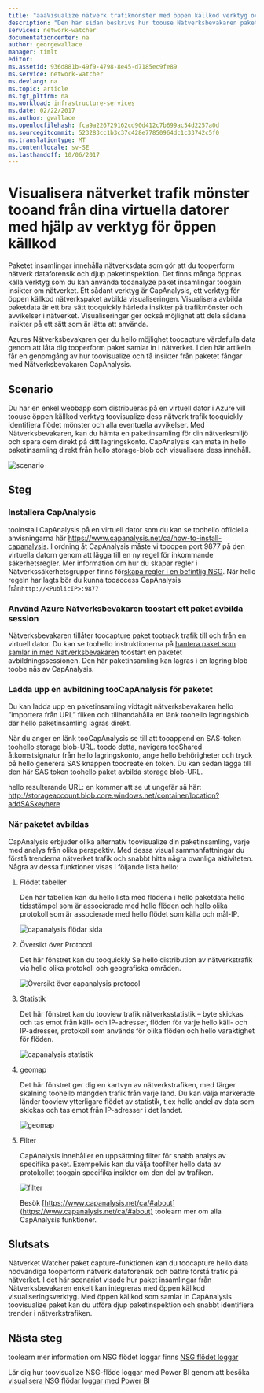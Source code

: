 ```yaml
---
title: "aaaVisualize nätverk trafikmönster med öppen källkod verktyg och Azure Nätverksbevakaren | Microsoft Docs"
description: "Den här sidan beskrivs hur toouse Nätverksbevakaren paket avbilda med Capanalysis toovisualize trafik mönster tooand från dina virtuella datorer."
services: network-watcher
documentationcenter: na
author: georgewallace
manager: timlt
editor: 
ms.assetid: 936d881b-49f9-4798-8e45-d7185ec9fe89
ms.service: network-watcher
ms.devlang: na
ms.topic: article
ms.tgt_pltfrm: na
ms.workload: infrastructure-services
ms.date: 02/22/2017
ms.author: gwallace
ms.openlocfilehash: fca9a226729162cd90d412c7b699ac54d2257a0d
ms.sourcegitcommit: 523283cc1b3c37c428e77850964dc1c33742c5f0
ms.translationtype: MT
ms.contentlocale: sv-SE
ms.lasthandoff: 10/06/2017
---
```

# <a name="visualize-network-traffic-patterns-tooand-from-your-vms-using-open-source-tools"></a>Visualisera nätverket trafik mönster tooand från dina virtuella datorer med hjälp av verktyg för öppen källkod

Paketet insamlingar innehålla nätverksdata som gör att du tooperform nätverk dataforensik och djup paketinspektion. Det finns många öppnas källa verktyg som du kan använda tooanalyze paket insamlingar toogain insikter om nätverket. Ett sådant verktyg är CapAnalysis, ett verktyg för öppen källkod nätverkspaket avbilda visualiseringen. Visualisera avbilda paketdata är ett bra sätt tooquickly härleda insikter på trafikmönster och avvikelser i nätverket. Visualiseringar ger också möjlighet att dela sådana insikter på ett sätt som är lätta att använda.

Azures Nätverksbevakaren ger du hello möjlighet toocapture värdefulla data genom att låta dig tooperform paket samlar in i nätverket. I den här artikeln får en genomgång av hur toovisualize och få insikter från paketet fångar med Nätverksbevakaren CapAnalysis.

## <a name="scenario"></a>Scenario

Du har en enkel webbapp som distribueras på en virtuell dator i Azure vill toouse öppen källkod verktyg toovisualize dess nätverk trafik tooquickly identifiera flödet mönster och alla eventuella avvikelser. Med Nätverksbevakaren, kan du hämta en paketinsamling för din nätverksmiljö och spara dem direkt på ditt lagringskonto. CapAnalysis kan mata in hello paketinsamling direkt från hello storage-blob och visualisera dess innehåll.

![scenario][1]

## <a name="steps"></a>Steg

### <a name="install-capanalysis"></a>Installera CapAnalysis

tooinstall CapAnalysis på en virtuell dator som du kan se toohello officiella anvisningarna här https://www.capanalysis.net/ca/how-to-install-capanalysis.
I ordning åt CapAnalysis måste vi tooopen port 9877 på den virtuella datorn genom att lägga till en ny regel för inkommande säkerhetsregler. Mer information om hur du skapar regler i Nätverkssäkerhetsgrupper finns för[skapa regler i en befintlig NSG](../virtual-network/virtual-networks-create-nsg-arm-pportal.md#create-rules-in-an-existing-nsg). När hello regeln har lagts bör du kunna tooaccess CapAnalysis från`http://<PublicIP>:9877`

### <a name="use-azure-network-watcher-toostart-a-packet-capture-session"></a>Använd Azure Nätverksbevakaren toostart ett paket avbilda session

Nätverksbevakaren tillåter toocapture paket tootrack trafik till och från en virtuell dator. Du kan se toohello instruktionerna på [hantera paket som samlar in med Nätverksbevakaren](network-watcher-packet-capture-manage-portal.md) toostart en paketet avbildningssessionen. Den här paketinsamling kan lagras i en lagring blob toobe nås av CapAnalysis.

### <a name="upload-a-packet-capture-toocapanalysis"></a>Ladda upp en avbildning tooCapAnalysis för paketet
Du kan ladda upp en paketinsamling vidtagit nätverksbevakaren hello ”importera från URL” fliken och tillhandahålla en länk toohello lagringsblob där hello paketinsamling lagras direkt.

När du anger en länk tooCapAnalysis se till att tooappend en SAS-token toohello storage blob-URL.  toodo detta, navigera tooShared åtkomstsignatur från hello lagringskonto, ange hello behörigheter och tryck på hello generera SAS knappen toocreate en token. Du kan sedan lägga till den här SAS token toohello paket avbilda storage blob-URL.

hello resulterande URL: en kommer att se ut ungefär så här: http://storageaccount.blob.core.windows.net/container/location?addSASkeyhere


### <a name="analyzing-packet-captures"></a>När paketet avbildas

CapAnalysis erbjuder olika alternativ toovisualize din paketinsamling, varje med analys från olika perspektiv. Med dessa visual sammanfattningar du förstå trenderna nätverket trafik och snabbt hitta några ovanliga aktiviteten. Några av dessa funktioner visas i följande lista hello:

1. Flödet tabeller

    Den här tabellen kan du hello lista med flödena i hello paketdata hello tidsstämpel som är associerade med hello flöden och hello olika protokoll som är associerade med hello flödet som källa och mål-IP.

    ![capanalysis flödar sida][5]

1. Översikt över Protocol

    Det här fönstret kan du tooquickly Se hello distribution av nätverkstrafik via hello olika protokoll och geografiska områden.

    ![Översikt över capanalysis protocol][6]

1. Statistik

    Det här fönstret kan du tooview trafik nätverksstatistik – byte skickas och tas emot från käll- och IP-adresser, flöden för varje hello käll- och IP-adresser, protokoll som används för olika flöden och hello varaktighet för flöden.

    ![capanalysis statistik][7]

1. geomap

    Det här fönstret ger dig en kartvyn av nätverkstrafiken, med färger skalning toohello mängden trafik från varje land. Du kan välja markerade länder tooview ytterligare flödet av statistik, t.ex hello andel av data som skickas och tas emot från IP-adresser i det landet.

    ![geomap][8]

1. Filter

    CapAnalysis innehåller en uppsättning filter för snabb analys av specifika paket. Exempelvis kan du välja toofilter hello data av protokollet toogain specifika insikter om den del av trafiken.

    ![filter][11]

    Besök [https://www.capanalysis.net/ca/#about](https://www.capanalysis.net/ca/#about) toolearn mer om alla CapAnalysis funktioner.

## <a name="conclusion"></a>Slutsats

Nätverket Watcher paket capture-funktionen kan du toocapture hello data nödvändiga tooperform nätverk dataforensik och bättre förstå trafik på nätverket. I det här scenariot visade hur paket insamlingar från Nätverksbevakaren enkelt kan integreras med öppen källkod visualiseringsverktyg. Med öppen källkod som samlar in CapAnalysis toovisualize paket kan du utföra djup paketinspektion och snabbt identifiera trender i nätverkstrafiken.

## <a name="next-steps"></a>Nästa steg

toolearn mer information om NSG flödet loggar finns [NSG flödet loggar](network-watcher-nsg-flow-logging-overview.md)

Lär dig hur toovisualize NSG-flöde loggar med Power BI genom att besöka [visualisera NSG flödar loggar med Power BI](network-watcher-visualize-nsg-flow-logs-power-bi.md)
<!--Image references-->

[1]: ./media/network-watcher-using-open-source-tools/figure1.png
[2]: ./media/network-watcher-using-open-source-tools/figure2.png
[3]: ./media/network-watcher-using-open-source-tools/figure3.png
[4]: ./media/network-watcher-using-open-source-tools/figure4.png
[5]: ./media/network-watcher-using-open-source-tools/figure5.png
[6]: ./media/network-watcher-using-open-source-tools/figure6.png
[7]: ./media/network-watcher-using-open-source-tools/figure7.png
[8]: ./media/network-watcher-using-open-source-tools/figure8.png
[9]: ./media/network-watcher-using-open-source-tools/figure9.png
[10]: ./media/network-watcher-using-open-source-tools/figure10.png
[11]: ./media/network-watcher-using-open-source-tools/figure11.png
